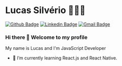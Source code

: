 # Lucas Silvério 👨🏽‍🚀
[![Github Badge](https://img.shields.io/badge/-Github-000?style=flat-square&logo=Github&logoColor=white&link=link_do_seu_perfil_no_github)](https://github.com/silverio-lucas)
[![Linkedin Badge](https://img.shields.io/badge/-LinkedIn-blue?style=flat-square&logo=Linkedin&logoColor=white&link=link_do_seu_perfil_no_linkedin)](https://www.linkedin.com/in/lucassilverio/)
[![Gmail Badge](https://img.shields.io/badge/-Gmail-c14438?style=flat-square&logo=Gmail&logoColor=white&link=mailto:seu_email)](mailto:lucas.jprm27@gmail.com)

### Hi there 👋 Welcome to my profile 


My name is Lucas and I'm JavaScript Developer
- 🌱 I’m currently learning React.js and React Native.

<!--
**silverio-lucas/silverio-lucas** is a ✨ _special_ ✨ repository because its `README.md` (this file) appears on your GitHub profile.

Here are some ideas to get you started:

- 🔭 I’m currently working on ...
- 🌱 I’m currently learning ...
- 👯 I’m looking to collaborate on ...
- 🤔 I’m looking for help with ...
- 💬 Ask me about ...
- 📫 How to reach me: ...
- 😄 Pronouns: ...
- ⚡ Fun fact: ...
-->
